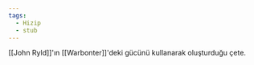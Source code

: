 ```yaml
---
tags:
  - Hizip
  - stub
---  
```

  
[[John Ryld]]'ın [[Warbonter]]'deki gücünü kullanarak oluşturduğu çete.